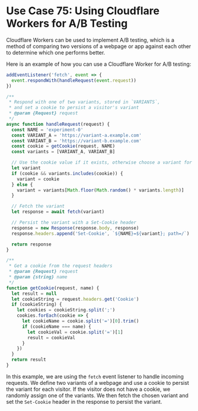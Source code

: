 # Use Case 75: Using Cloudflare Workers for A/B Testing

Cloudflare Workers can be used to implement A/B testing, which is a method of comparing two versions of a webpage or app against each other to determine which one performs better.

Here is an example of how you can use a Cloudflare Worker for A/B testing:

```javascript
addEventListener('fetch', event => {
  event.respondWith(handleRequest(event.request))
})

/**
 * Respond with one of two variants, stored in `VARIANTS`,
 * and set a cookie to persist a visitor's variant
 * @param {Request} request
 */
async function handleRequest(request) {
  const NAME = 'experiment-0'
  const VARIANT_A = 'https://variant-a.example.com'
  const VARIANT_B = 'https://variant-b.example.com'
  const cookie = getCookie(request, NAME)
  const variants = [VARIANT_A, VARIANT_B]

  // Use the cookie value if it exists, otherwise choose a variant for the visitor
  let variant
  if (cookie && variants.includes(cookie)) {
    variant = cookie
  } else {
    variant = variants[Math.floor(Math.random() * variants.length)]
  }

  // Fetch the variant
  let response = await fetch(variant)

  // Persist the variant with a Set-Cookie header
  response = new Response(response.body, response)
  response.headers.append('Set-Cookie', `${NAME}=${variant}; path=/`)

  return response
}

/**
 * Get a cookie from the request headers
 * @param {Request} request
 * @param {string} name
 */
function getCookie(request, name) {
  let result = null
  let cookieString = request.headers.get('Cookie')
  if (cookieString) {
    let cookies = cookieString.split(';')
    cookies.forEach(cookie => {
      let cookieName = cookie.split('=')[0].trim()
      if (cookieName === name) {
        let cookieVal = cookie.split('=')[1]
        result = cookieVal
      }
    })
  }
  return result
}
```

In this example, we are using the `fetch` event listener to handle incoming requests. We define two variants of a webpage and use a cookie to persist the variant for each visitor. If the visitor does not have a cookie, we randomly assign one of the variants. We then fetch the chosen variant and set the `Set-Cookie` header in the response to persist the variant.